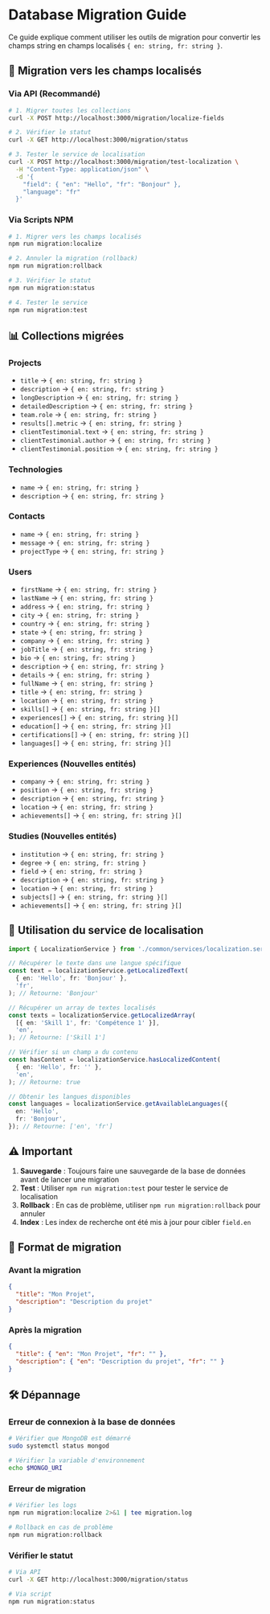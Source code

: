 # Database Migration Guide

Ce guide explique comment utiliser les outils de migration pour convertir les champs string en champs localisés `{ en: string, fr: string }`.

## 🚀 Migration vers les champs localisés

### Via API (Recommandé)

```bash
# 1. Migrer toutes les collections
curl -X POST http://localhost:3000/migration/localize-fields

# 2. Vérifier le statut
curl -X GET http://localhost:3000/migration/status

# 3. Tester le service de localisation
curl -X POST http://localhost:3000/migration/test-localization \
  -H "Content-Type: application/json" \
  -d '{
    "field": { "en": "Hello", "fr": "Bonjour" },
    "language": "fr"
  }'
```

### Via Scripts NPM

```bash
# 1. Migrer vers les champs localisés
npm run migration:localize

# 2. Annuler la migration (rollback)
npm run migration:rollback

# 3. Vérifier le statut
npm run migration:status

# 4. Tester le service
npm run migration:test
```

## 📊 Collections migrées

### Projects

- `title` → `{ en: string, fr: string }`
- `description` → `{ en: string, fr: string }`
- `longDescription` → `{ en: string, fr: string }`
- `detailedDescription` → `{ en: string, fr: string }`
- `team.role` → `{ en: string, fr: string }`
- `results[].metric` → `{ en: string, fr: string }`
- `clientTestimonial.text` → `{ en: string, fr: string }`
- `clientTestimonial.author` → `{ en: string, fr: string }`
- `clientTestimonial.position` → `{ en: string, fr: string }`

### Technologies

- `name` → `{ en: string, fr: string }`
- `description` → `{ en: string, fr: string }`

### Contacts

- `name` → `{ en: string, fr: string }`
- `message` → `{ en: string, fr: string }`
- `projectType` → `{ en: string, fr: string }`

### Users

- `firstName` → `{ en: string, fr: string }`
- `lastName` → `{ en: string, fr: string }`
- `address` → `{ en: string, fr: string }`
- `city` → `{ en: string, fr: string }`
- `country` → `{ en: string, fr: string }`
- `state` → `{ en: string, fr: string }`
- `company` → `{ en: string, fr: string }`
- `jobTitle` → `{ en: string, fr: string }`
- `bio` → `{ en: string, fr: string }`
- `description` → `{ en: string, fr: string }`
- `details` → `{ en: string, fr: string }`
- `fullName` → `{ en: string, fr: string }`
- `title` → `{ en: string, fr: string }`
- `location` → `{ en: string, fr: string }`
- `skills[]` → `{ en: string, fr: string }[]`
- `experiences[]` → `{ en: string, fr: string }[]`
- `education[]` → `{ en: string, fr: string }[]`
- `certifications[]` → `{ en: string, fr: string }[]`
- `languages[]` → `{ en: string, fr: string }[]`

### Experiences (Nouvelles entités)

- `company` → `{ en: string, fr: string }`
- `position` → `{ en: string, fr: string }`
- `description` → `{ en: string, fr: string }`
- `location` → `{ en: string, fr: string }`
- `achievements[]` → `{ en: string, fr: string }[]`

### Studies (Nouvelles entités)

- `institution` → `{ en: string, fr: string }`
- `degree` → `{ en: string, fr: string }`
- `field` → `{ en: string, fr: string }`
- `description` → `{ en: string, fr: string }`
- `location` → `{ en: string, fr: string }`
- `subjects[]` → `{ en: string, fr: string }[]`
- `achievements[]` → `{ en: string, fr: string }[]`

## 🔧 Utilisation du service de localisation

```typescript
import { LocalizationService } from './common/services/localization.service';

// Récupérer le texte dans une langue spécifique
const text = localizationService.getLocalizedText(
  { en: 'Hello', fr: 'Bonjour' },
  'fr',
); // Retourne: 'Bonjour'

// Récupérer un array de textes localisés
const texts = localizationService.getLocalizedArray(
  [{ en: 'Skill 1', fr: 'Compétence 1' }],
  'en',
); // Retourne: ['Skill 1']

// Vérifier si un champ a du contenu
const hasContent = localizationService.hasLocalizedContent(
  { en: 'Hello', fr: '' },
  'en',
); // Retourne: true

// Obtenir les langues disponibles
const languages = localizationService.getAvailableLanguages({
  en: 'Hello',
  fr: 'Bonjour',
}); // Retourne: ['en', 'fr']
```

## ⚠️ Important

1. **Sauvegarde** : Toujours faire une sauvegarde de la base de données avant de lancer une migration
2. **Test** : Utiliser `npm run migration:test` pour tester le service de localisation
3. **Rollback** : En cas de problème, utiliser `npm run migration:rollback` pour annuler
4. **Index** : Les index de recherche ont été mis à jour pour cibler `field.en`

## 📝 Format de migration

### Avant la migration

```json
{
  "title": "Mon Projet",
  "description": "Description du projet"
}
```

### Après la migration

```json
{
  "title": { "en": "Mon Projet", "fr": "" },
  "description": { "en": "Description du projet", "fr": "" }
}
```

## 🛠️ Dépannage

### Erreur de connexion à la base de données

```bash
# Vérifier que MongoDB est démarré
sudo systemctl status mongod

# Vérifier la variable d'environnement
echo $MONGO_URI
```

### Erreur de migration

```bash
# Vérifier les logs
npm run migration:localize 2>&1 | tee migration.log

# Rollback en cas de problème
npm run migration:rollback
```

### Vérifier le statut

```bash
# Via API
curl -X GET http://localhost:3000/migration/status

# Via script
npm run migration:status
```
